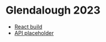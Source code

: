 # Glendalough 2023

* [React build](https://github.com/zoodigital/glendalough-2023/tree/main/react-app)
* [API placeholder](https://github.com/zoodigital/glendalough-2023/tree/main/api)